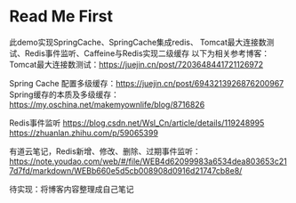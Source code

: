 # Read Me First

此demo实现SpringCache、SpringCache集成redis、 Tomcat最大连接数测试、Redis事件监听、Caffeine与Redis实现二级缓存
以下为相关参考博客：
Tomcat最大连接数测试：https://juejin.cn/post/7203648441721126972

Spring Cache 配置多级缓存：https://juejin.cn/post/6943213926876200967
Spring缓存的本质及多级缓存：https://my.oschina.net/makemyownlife/blog/8716826
 
Redis事件监听
https://blog.csdn.net/Wsl_Cn/article/details/119248995
https://zhuanlan.zhihu.com/p/59065399

有道云笔记，Redis新增、修改、删除、过期事件监听：
https://note.youdao.com/web/#/file/WEB4d62099983a6534dea803653c217d7fd/markdown/WEBb660e5d5cb008908d0916d21747cb8e8/

待实现：将博客内容整理成自己笔记


